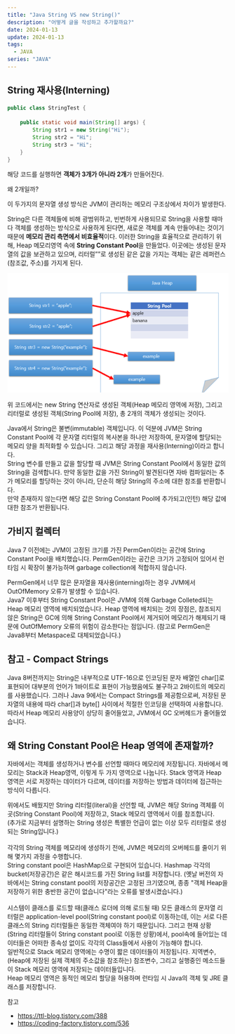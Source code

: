 ```yaml
---
title: "Java String VS new String()"
description: "어떻게 글을 작성하고 추가할까요?"
date: 2024-01-13
update: 2024-01-13
tags:
  - JAVA
series: "JAVA"
---
```


## String 재사용(Interning)

```java
public class StringTest {

    public static void main(String[] args) {
        String str1 = new String("Hi");
        String str2 = "Hi";
        String str3 = "Hi";
    }
}
```

해당 코드를 실행하면 **객체가 3개가 아니라 2개**가 만들어진다.

왜 2개일까?

이 두가지의 문자열 생성 방식은 JVM이 관리하는 메모리 구조상에서 차이가 발생한다.

String은 다른 객체들에 비해 광범위하고, 빈번하게 사용되므로 String을 사용할 때마다 객체를 생성하는 방식으로 사용하게 된다면, 새로운 객체를 계속 만들어내는 것이기 때문에 **메모리 관리 측면에서 비효율적**이다.
이러한 String을 효율적으로 관리하기 위해, Heap 메모리영역 속에 **String Constant Pool**을 만들었다.
이곳에는 생성된 문자열의 값을 보관하고 있으며, 리터럴””로 생성된 같은 값을 가지는 객체는 같은 레퍼런스(참조값, 주소)를 가지게 된다.

![img.png](img.png)

위 코드에서는 new String 연산자로 생성된 객체(Heap 메모리 영역에 저장), 그리고 리터럴로 생성된 객체(String Pool에 저장), 총 2개의 객체가 생성되는 것이다.

Java에서 String은 불변(immutable) 객체입니다. 이 덕분에 JVM은 String Constant Pool에 각 문자열 리터럴의 복사본을 하나만 저장하여, 문자열에 할당되는 메모리 양을 최적화할 수 있습니다.
그리고 해당 과정을 재사용(Interning)이라고 합니다.
<br>
String 변수를 만들고 값을 할당할 때 JVM은 String Constant Pool에서 동일한 값의 String을 검색합니다.
만약 동일한 값을 가진 String이 발견된다면 자바 컴파일러는 추가 메모리를 할당하는 것이 아니라, 단순히 해당 String의 주소에 대한 참조를 반환합니다.
<br>
만약 존재하지 않는다면 해당 값은 String Constant Pool에 추가되고(인턴) 해당 값에 대한 참조가 반환됩니다.

## 가비지 컬렉터

Java 7 이전에는 JVM이 고정된 크기를 가진 PermGen이라는 공간에 String Constant Pool을 배치했습니다.
PermGen이라는 공간은 크기가 고정되어 있어서 런타임 시 확장이 불가능하며 garbage collection에 적합하지 않습니다.

PermGen에서 너무 많은 문자열을 재사용(interning)하는 경우 JVM에서 OutOfMemory 오류가 발생할 수 있습니다.
<br>
Java7 이후부터 String Constant Pool은 JVM에 의해 Garbage Colleted되는 Heap 메모리 영역에 배치되었습니다.
Heap 영역에 배치되는 것의 장점은, 참조되지 않은 String은 GC에 의해 String Constant Pool에서 제거되어 메모리가 해제되기 때문에 OutOfMemory 오류의 위험이 감소한다는 점입니다.
(참고로 PermGen은 Java8부터 Metaspace로 대체되었습니다.)

## 참고 - Compact Strings

Java 8버전까지는 String은 내부적으로 UTF-16으로 인코딩된 문자 배열인 char[]로 표현되어 대부분의 언어가 1바이트로 표현이 가능했음에도 불구하고 2바이트의 메모리를 사용했습니다.
그러나 Java 9에서는 Compact Strings를 제공함으로써, 저장된 문자열의 내용에 따라 char[]과 byte[] 사이에서 적절한 인코딩을 선택하여 사용합니다.
따라서 Heap 메모리 사용양이 상당히 줄어들었고, JVM에서 GC 오버헤드가 줄어들었습니다.

## 왜 String Constant Pool은 Heap 영역에 존재할까?

자바에서는 객체를 생성하거나 변수를 선언할 때마다 메모리에 저장됩니다.
자바에서 메모리는 Stack과 Heap영역, 이렇게 두 가지 영역으로 나눕니다.
Stack 영역과 Heap 영역은 서로 저장하는 데이터가 다르며, 데이터를 저장하는 방법과 데이터에 접근하는 방식이 다릅니다.

위에서도 배웠지만 String 리터럴(literal)을 선언할 때, JVM은 해당 String 객체를 이곳(String Constant Pool)에 저장하고, Stack 메모리 영역에서 이를 참조합니다.
<br>
(추가로 지금부터 설명하는 String 생성은 특별한 언급이 없는 이상 모두 리터럴로 생성되는 String입니다.)
<br>
<br>
각각의 String 객체를 메모리에 생성하기 전에, JVM은 메모리의 오버헤드를 줄이기 위해 몇가지 과정을 수행합니다.
<br>
String constant pool은 HashMap으로 구현되어 있습니다. Hashmap 각각의 bucket(저장공간)은 같은 해시코드를 가진 String list를 저장합니다. (옛날 버전의 자바에서는 String constant pool의 저장공간은 고정된 크기였으며, 종종 "객체 Heap을 저장하기 위한 충반한 공간이 없습니다"라는 오류를 발생시켰습니다.)
<br>
<br>
시스템이 클래스를 로드할 때(클래스 로더에 의해 로드될 때) 모든 클래스의 문자열 리터럴은 application-level pool(String constant pool)로 이동하는데, 이는 서로 다른 클래스의 String 리터럴들은 동일한 객체여야 하기 때문입니다.
그리고 현재 상황(String 리터럴들이 String constant pool로 이동한 상황)에서, pool속에 들어있는 데이터들은 어떠한 종속성 없이도 각각의 Class들에서 사용이 가능해야 합니다.
<br>
일반적으로 Stack 메모리 영역에는 수명이 짧은 데이터들이 저장됩니다. 지역변수, (Heap에 저장된 실제 객체의 주소값을 참조하는) 참조변수, 그리고 실행중인 메소드들이 Stack 메모리 영역에 저장되는 데이터들입니다.
<br>
Heap 메모리 영역은 동적인 메모리 할당을 허용하며 런타임 시 Java의 객체 및 JRE 클래스를 저장합니다.

참고

- https://ttl-blog.tistory.com/388
- https://coding-factory.tistory.com/536